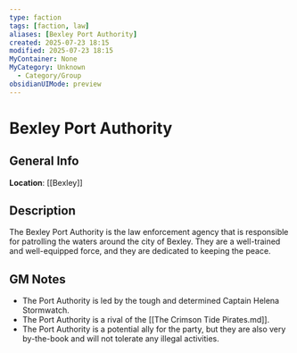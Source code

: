 ```yaml
---
type: faction
tags: [faction, law]
aliases: [Bexley Port Authority]
created: 2025-07-23 18:15
modified: 2025-07-23 18:15
MyContainer: None
MyCategory: Unknown
  - Category/Group
obsidianUIMode: preview
---
```

# Bexley Port Authority

## General Info
**Location**: [[Bexley]]

## Description
The Bexley Port Authority is the law enforcement agency that is responsible for patrolling the waters around the city of Bexley. They are a well-trained and well-equipped force, and they are dedicated to keeping the peace.

## GM Notes
- The Port Authority is led by the tough and determined Captain Helena Stormwatch.
- The Port Authority is a rival of the [[The Crimson Tide Pirates.md]].
- The Port Authority is a potential ally for the party, but they are also very by-the-book and will not tolerate any illegal activities.
